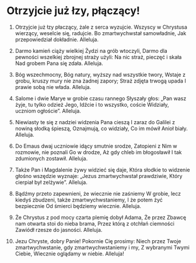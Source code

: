 # Otrzyjcie już łzy, płączący!

1. Otrzyjcie już łzy płaczący, żale z serca wyzujcie.
Wszyscy w Chrystusa wierzący, weselcie się, radujcie.
Bo zmartwychwstał samowładnie,
Jak przepowiedział dokładnie. Alleluja.

2. Darmo kamień ciąży wielkiej Żydzi na grób wtoczyli,
Darmo dla pewności wszelkiej zbrojnej straży użyli:
Na nic straż, pieczęć i skała
Nad grobem Pana się zdała. Alleluja.

3. Bóg wszechmocny, Bóg natury, wyższy nad wszystkie twory,
Wstaje z grobu, kruszy mury nie zna żadnej zapory;
Straż zdjęta trwogą upada
I prawie sobą nie włada. Alleluja.

4. Salome i dwie Marye w grobie czasu rannego
Słyszały głos: „Pan wasz żyje, tu tylko odzież Jego,
Idźcie i to wszystko, coście
Widziały, uczniom ogłoście”. Alleluja.

5. Niewiasty te się z nadziei widzenia Pana cieszą
I zaraz do Galilei z nowiną słodką śpieszą,
Oznajmują, co widziały,
Co im mówił Anioł biały. Alleluja.

6. Do Emaus dwaj uczniowie idący smutnie srodze,
Zatopieni z Nim w rozmowie, nie poznali Go w drodze,
Aż gdy chleb im błogosławił
I tak zdumionych zostawił. Alleluja.

7. Także Pan i Magdalenie żywy widzieć się daje,
Która słodkie to widzenie głośno wszędzie wyznaje:
„Jezus zmartwychwstał prawdziwie,
Który cierpiał był zelżywie”. Alleluja.

8. Bądźmy przeto zapewnieni, że wiecznie nie zaśniemy
W grobie, lecz kiedyś zbudzeni, także zmartwychwstaniemy,
I że potem żyć bezpiecznie
Od śmierci będziemy wiecznie. Alleluja.

9. Że Chrystus z pod mocy czarta plemię dobył Adama,
Że przez Zbawcę nam otwarta stoi do nieba brama,
Przez którą z otchłań ciemności
Zawiódł rzesze do jasności. Alleluja.

10. Jezu Chryste, dobry Panie! Pokornie Cię prosimy:
Niech przez Twoje zmartwychwstanie, gdy zmartwychwstaniemy i my,
Z wybranymi Twymi Ciebie,
Wiecznie oglądamy w niebie. Alleluja!
